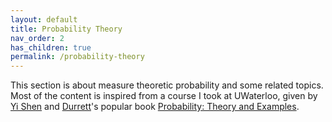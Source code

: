 ```yaml
---
layout: default
title: Probability Theory
nav_order: 2
has_children: true
permalink: /probability-theory
---
```


This section is about measure theoretic probability and some related topics. Most of the content is inspired from a course I took at UWaterloo, given by [Yi Shen](https://sites.google.com/site/yishenenglish/) and [Durrett](https://services.math.duke.edu/~rtd/)'s popular book [Probability: Theory and Examples](https://services.math.duke.edu/~rtd/PTE/PTE5_011119.pdf).
